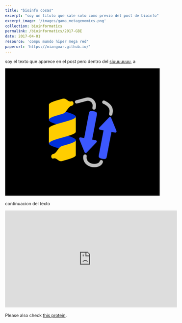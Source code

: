 ```yaml
---
title: "bioinfo cosas"
excerpt: "soy un titulo que sale solo como previo del post de bioinfo"
excerpt_image: '/images/gama_metagenomics.png'
collection: bioinformatics
permalink: /bioinformatics/2017-GBE
date: 2017-04-01
resource: 'compu mundo hiper mega red'
paperurl: 'https://miangoar.github.io/'
---
```


soy el texto que aparece en el post pero dentro del [siuuuuuuu](https://gbe.stanford.edu/), a

![GBE screenshot](/images/gama_protein_emoji.png)

continuacion del texto

<iframe width="560" height="315" src="https://www.youtube.com/embed/lSYgC0U7t4o" frameborder="0" allow="accelerometer; autoplay; encrypted-media; gyroscope; picture-in-picture" allowfullscreen></iframe>

Please also check [this protein](/images/gama_protein_emoji.png).
